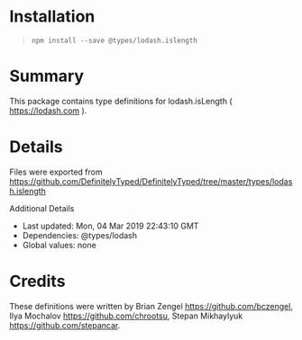 # Installation
> `npm install --save @types/lodash.islength`

# Summary
This package contains type definitions for lodash.isLength ( https://lodash.com ).

# Details
Files were exported from https://github.com/DefinitelyTyped/DefinitelyTyped/tree/master/types/lodash.islength

Additional Details
 * Last updated: Mon, 04 Mar 2019 22:43:10 GMT
 * Dependencies: @types/lodash
 * Global values: none

# Credits
These definitions were written by Brian Zengel <https://github.com/bczengel>, Ilya Mochalov <https://github.com/chrootsu>, Stepan Mikhaylyuk <https://github.com/stepancar>.
